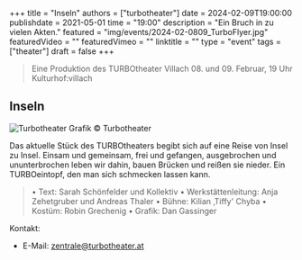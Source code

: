 +++
title = "Inseln"
authors = ["turbotheater"]
date = 2024-02-09T19:00:00
publishdate = 2021-05-01
time = "19:00"
description = "Ein Bruch in zu vielen Akten."
featured = "img/events/2024-02-0809_TurboFlyer.jpg"
featuredVideo = ""
featuredVimeo = ""
linktitle = ""
type = "event"
tags = ["theater"]
draft = false
+++

> Eine Produktion des TURBOtheater Villach
> 08. und 09. Februar, 19 Uhr
> Kulturhof:villach


## Inseln

![Turbotheater](/img/events/2024-02-0809_TurboText.jpg)
Grafik © Turbotheater

Das aktuelle Stück des TURBOtheaters begibt sich auf eine Reise von Insel zu Insel. Einsam und gemeinsam, frei und gefangen, ausgebrochen und ununterbrochen leben wir dahin, bauen Brücken und reißen sie nieder. Ein TURBOeintopf, den man sich schmecken lassen kann.

>• Text: Sarah Schönfelder und Kollektiv
>• Werkstättenleitung: Anja Zehetgruber und Andreas Thaler
>• Bühne: Kilian ‚Tiffy' Chyba
>• Kostüm: Robin Grechenig
>• Grafik: Dan Gassinger


Kontakt:
- E-Mail: zentrale@turbotheater.at


